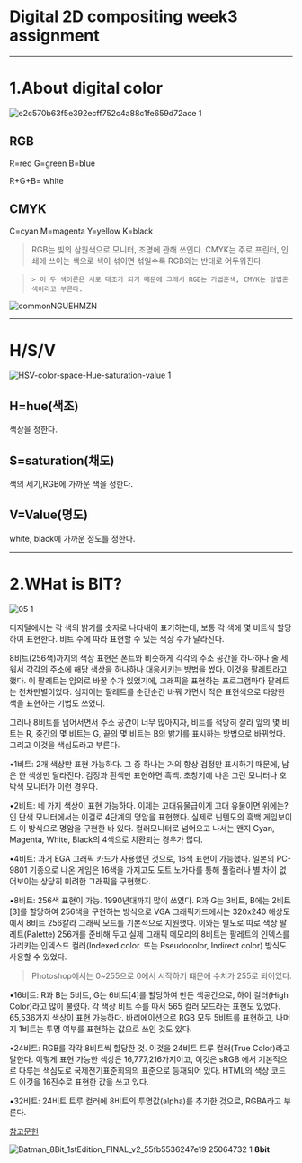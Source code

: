 Digital 2D compositing week3 assignment
=======================================






<hr/>



1.About digital color
=====================



![e2c570b63f5e392ecff752c4a88c1fe659d72ace 1](https://user-images.githubusercontent.com/70967822/93712278-d45d4980-fb8f-11ea-97aa-988dc7e4cff1.png)

RGB
----

R=red  G=green  B=blue



R+G+B= white


CMYK
-----
C=cyan M=magenta Y=yellow K=black



>RGB는 빛의 삼원색으로 모니터, 조명에 관해 쓰인다.  CMYK는 주로 프린터, 인쇄에 쓰이는 색으로 색이 섞이면 섞일수록 RGB와는 반대로 어두워진다.




>     > 이 두 색이론은 서로 대조가 되기 때문에 그래서 RGB는 가법혼색, CMYK는 감법혼색이라고 부른다.


![commonNGUEHMZN](https://user-images.githubusercontent.com/70967822/93712471-120ea200-fb91-11ea-8c74-ebe68cef982e.jpg)






<hr/>








H/S/V
======





![HSV-color-space-Hue-saturation-value 1](https://user-images.githubusercontent.com/70967822/93712883-85191800-fb93-11ea-95da-f4a89e80ff1f.png)



H=hue(색조)
----------



색상을 정한다.



S=saturation(채도)
-----------------



색의 세기,RGB에 가까운 색을 정한다.




V=Value(명도)
-------------



white, black에 가까운 정도를 정한다.



<hr/>





2.WHat is BIT?
===============




![05 1](https://user-images.githubusercontent.com/70967822/93713450-ef7f8780-fb96-11ea-996d-3d0b7c5bd3a6.jpg)



디지털에서는 각 색의 밝기를 숫자로 나타내어 표기하는데, 보통 각 색에 몇 비트씩 할당하여 표현한다. 비트 수에 따라 표현할 수 있는 색상 수가 달라진다.

8비트(256색)까지의 색상 표현은 폰트와 비슷하게 각각의 주소 공간을 하나하나 줄 세워서 각각의 주소에 해당 색상을 하나하나 대응시키는 방법을 썼다. 이것을 팔레트라고 했다. 이 팔레트는 임의로 바꿀 수가 있었기에, 그래픽을 표현하는 프로그램마다 팔레트는 천차만별이었다. 심지어는 팔레트를 순간순간 바꿔 가면서 적은 표현색으로 다양한 색을 표현하는 기법도 쓰였다.

그러나 8비트를 넘어서면서 주소 공간이 너무 많아지자, 비트를 적당히 잘라 앞의 몇 비트는 R, 중간의 몇 비트는 G, 끝의 몇 비트는 B의 밝기를 표시하는 방법으로 바뀌었다. 그리고 이것을 색심도라고 부른다.

•1비트: 2개 색상만 표현 가능하다. 그 중 하나는 거의 항상 검정만 표시하기 때문에, 남은 한 색상만 달라진다. 검정과 흰색만 표현하면 흑백. 초창기에 나온 그린 모니터나 호박색 모니터가 이런 경우다.


•2비트: 네 가지 색상이 표현 가능하다. 이제는 고대유물급이게 고대 유물이면 위에는?인 단색 모니터에서는 이걸로 4단계의 명암을 표현했다. 실제로 닌텐도의 흑백 게임보이도 이 방식으로 명암을 구현한 바 있다. 컬러모니터로 넘어오고 나서는 왠지 Cyan, Magenta, White, Black의 4색으로 치환되는 경우가 많다.


•4비트: 과거 EGA 그래픽 카드가 사용했던 것으로, 16색 표현이 가능했다. 일본의 PC-9801 기종으로 나온 게임은 16색을 가지고도 도트 노가다를 통해 풀컬러나 별 차이 없어보이는 상당히 미려한 그래픽을 구현했다.


•8비트: 256색 표현이 가능. 1990년대까지 많이 쓰였다. R과 G는 3비트, B에는 2비트[3]를 할당하여 256색을 구현하는 방식으로 VGA 그래픽카드에서는 320x240 해상도에서 8비트 256칼라 그래픽 모드를 기본적으로 지원했다. 이와는 별도로 따로 색상 팔레트(Palette) 256개를 준비해 두고 실제 그래픽 메모리의 8비트는 팔레트의 인덱스를 가리키는 인덱스드 컬러(Indexed color. 또는 Pseudocolor, Indirect color) 방식도 사용할 수 있었다. 
>  Photoshop에서는 0~255으로 0에서 시작하기 떄문에 수치가 255로 되어있다.

•16비트: R과 B는 5비트, G는 6비트[4]를 할당하여 만든 색공간으로, 하이 컬러(High Color)라고 많이 불렸다. 각 색상 비트 수를 따서 565 컬러 모드라는 표현도 있었다. 65,536가지 색상이 표현 가능하다. 바리에이션으로 RGB 모두 5비트를 표현하고, 나머지 1비트는 투명 여부를 표현하는 값으로 쓰인 것도 있다. 


•24비트: RGB를 각각 8비트씩 할당한 것. 이것을 24비트 트루 컬러(True Color)라고 말한다. 이렇게 표현 가능한 색상은 16,777,216가지이고, 이것은 sRGB 에서 기본적으로 다루는 색심도로 국제전기표준회의의 표준으로 등재되어 있다. HTML의 색상 코드도 이것을 16진수로 표현한 값을 쓰고 있다.


•32비트: 24비트 트루 컬러에 8비트의 투명값(alpha)를 추가한 것으로, RGBA라고 부른다.




[참고문헌](https://namu.wiki/w/RGB)





![Batman_8Bit_1stEdition_FINAL_v2_55fb5536247e19 25064732 1](https://user-images.githubusercontent.com/70967822/93713702-8731a580-fb98-11ea-89c8-3af7ee3a4069.gif)
**8bit**
